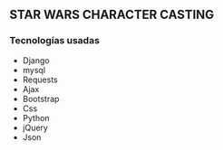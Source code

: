 ## STAR WARS CHARACTER CASTING  #

### Tecnologías usadas

* Django
* mysql
* Requests
* Ajax
* Bootstrap
* Css
* Python
* jQuery
* Json

